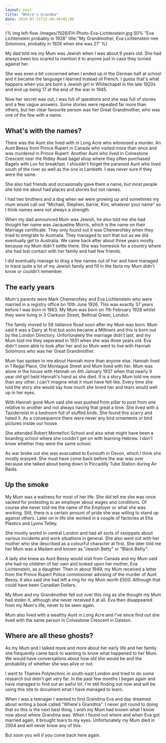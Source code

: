 ```yaml
---
layout: post
title: "Where's Grandma"
date: 2019-07-31T22:46:40+01:00
---
```

{% img left-flow /images/1928/FH-Photo-Eva-Lichtenstein.jpg 50% "Eva Lichtenstein probably in 1928" title:"My Grandmother, Eva Lichtenstein nee Solomons, probably in 1928 when she was 21" %}

My dad told me my Mum was Jewish when I was about 9 years old.  She had always been too scared to mention it to anyone just in case they turned against her.

She was even a bit concerned when I ended up in the German half at school and it became the language I learned instead of French.  I guess that's what happens when you are born a Jewish girl in Whitechapel in the late 1920s and end up being 17 at the end of the war in 1945.

Now her secret was out, I was full of questions and she was full of stories and a few vague answers.  Some stories were repeated far more than others, but her clear favourite person was her Great Grandmother, who was one of the few with a name.

## What's with the names?

There was the Aunt she lived with in Long Acre who witnessed a murder.  An Aunt Bessy from Prince Rupert in Canada who visited more than once and was murdered in Prince Rupert. Another Aunt who lived in Colvestone Crescent near the Ridley Road bagel shop where they often purchased Bagels with Lox for breakfast.  I shouldn't forget the paranoid Aunt who lived south of the river as well as the one in Lambeth.  I was never sure if they were the same.

She also had friends and occasionally gave them a name, but most people she told me about had places and stories but not names.

I had two brothers and a dog when we were growing up and sometimes my mum would call out "Michael, Stephen, barrie, Kim, whatever your name" so I think names were not always a strength.

When my dad announced Mum was Jewish, he also told me she had thought her name was Jacqueline Morris, which is the name on their Marriage certificate.  They only found out it was Chemerofsky when they tried to emigrate to Australia.  They managed to sort that out as we did eventually get to Australia.  We came back after about three years mostly because my Mum didn't settle there.  She was homesick for a country where she had lost contact with her family and had few friends. 

I did eventually manage to drag a few names out of her and have managed to trace quite a lot of my Jewish family and fill in the facts my Mum didn't know or couldn't remember.

## The early years

Mum's parents were Mark Chemerofsky and Eva Lichtenstein who were married in a registry office on 10th June 1926.  This was exactly 37 years before I was born in 1963.  My Mum was born on 7th February 1928 whilst they were living in 3 Clarkson Street, Bethnal Green, London.

The family moved to 56 Vallance Road soon after my Mum was born.  Mum said it was a Dairy at first but soon became a Milliners and this is born out by the London Directory.  Unfortunately the marriage didn't last, and my Mum told me they seperated in 1931 when she was three years old.  Eva didn't seem able to look after her and so Mum went to live with Hannah Solomons who was her Great Grandmother.

Mum has spoken to me about Hannah more than anyone else.  Hannah lived in 1 Regal Place, Old Montague Street and Mum lived with her.  Mum was alone in the house with Hannah on 4th January 1937 when that nearly 9 year old girl held Hannah's hand as she died.  It is a story Mum told me more than any other.  I can't imagine what it must have felt like.  Every time she told the story she would say how much she loved her and tears would well up in her eyes.

With Hannah gone Mum said she was pushed from pillar to post from one relative to another and not always having that great a time.  She lived with a Taxidermist in a bedroom full of stuffed birds.  She found this scarry and hated it.  As a consequence there were never any bird ornaments or bird pictures inside our house.

She attended Robert Montefiori School and also what might have been a boarding school where she couldn't get on with learning Hebrew.  I don't know whether they were the same school.

As war broke out she was evacuated to Exmouth in Devon, which I think she mostly enjoyed.  She must have come back before the war was over because she talked about being down in Piccadilly Tube Station during Air Raids.

## Up the smoke

My Mum was a waitress for most of her life.  She did tell me she was once sacked for protesting to an employer about wages and conditions.  Of course she never told me the name of the Employer or what she was working.  Still, there is a certain amount of pride she was willing to stand up against others.  Later on in life she worked in a couple of factories at Elta Plastics and Lyons Tetley.

She mostly workd in central London and had all sorts of ssnippets about various incidents and work situations in general.  She also went out with her mother who she described as a colourful character at first.  She later told me her Mum was a Madam and known as "Jewish Betty" or "Black Betty".  

A lady she knew as Aunt Bessy would visit from Canada and my Mum said she had no children of her own and looked upon her mother, Eva Lichtenstein, as a daughter.  Then in about 1949, my Mum received a letter from the Prince Rupert Police commisioner advising of the murder of Aunt Bessy.  It also said she had left a ring for my Mum worth £500.  Although that could have been Canadian Dollars.

My Mum and my Grandmother fell out over this ring as she thought my Mum had stolen it, although she never received it at all.  Eva then disappeared from my Mum's life, never to be seen again.

Mum also lived with a wealthy Aunt in Long Acre and I've since find out she lived with the same person in Colvestone Crescent in Dalston.

## Where are all these ghosts?

As my Mum and I talked more and more about her early life and her family she frequently came back to wanting to know what happened to her Mum.  We would have conversations about how old she would be and the probability of whether she was alive or not.

I went to Thames Polytechnic in south-east London and tried to do some research but didn't get very far.  In the past few months I began again and have managed to find out an awful lot.  I'm still finding out now and will be using this site to document what I have managed to learn.

When I was a teenager I wanted to find Grandma Eva and day dreamed about writing a book called "Where's Grandma".  I never got round to doing that so this is the next best thing.  I wish my Mum had known what I know now about where Grandma was.  When I found out where and when Eva got married again, it brought tears to my eyes.  Unfortunately my Mum died in 2004 and will never know any of this.

But soon you will if you come back here again.
